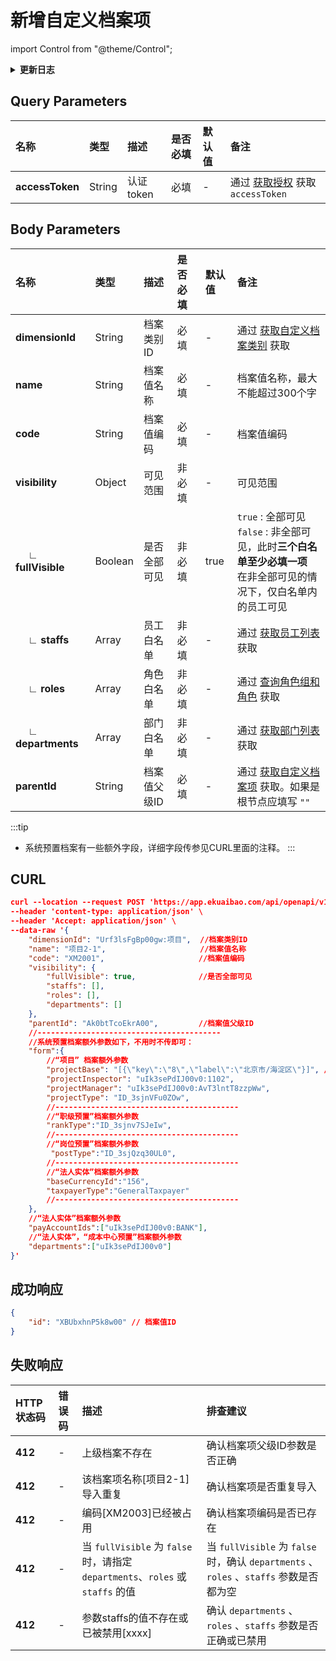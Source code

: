 # 新增自定义档案项

import Control from "@theme/Control";

<Control
method="POST"
url="/api/openapi/v1.1/dimensions/items"
/>

<details>
  <summary><b>更新日志</b></summary>
  <div>

  [**1.7.2**](/docs/open-api/notice/update-log#172) -> 🆕 新增了 `baseCurrencyId`（法人实体本位币）参数，使用此参数需要开通【**法人实体多币种**】功能，传参示例见CURL。<br/>
  [**1.1.0**](/docs/open-api/notice/update-log#110) -> 🚀 接口升级 `v1.1` 版本，新增了当 `fullVisible` = `fals` 时，对 `staffs`、`roles`、`departments` 三个参数的必填及有效性校验。<br/>

  </div>
</details>

## Query Parameters

| 名称 | 类型 | 描述 | 是否必填 | 默认值 | 备注 |
| :--- | :--- | :--- | :--- |:--- | :--- |
|**accessToken**| String  | 认证token	| 必填  | - | 通过 [获取授权](/docs/open-api/getting-started/auth) 获取 `accessToken` |

## Body Parameters

| 名称 | 类型 | 描述 | 是否必填 | 默认值 | 备注 |
| :--- | :--- | :--- | :--- |:--- | :--- |
|**dimensionId**           | String   | 档案类别ID	| 必填  | - | 通过 [获取自定义档案类别](/docs/open-api/dimensions/get-dimensions) 获取 |
|**name**                  | String   | 档案值名称	| 必填  | - | 档案值名称，最大不能超过300个字 |
|**code**                  | String   | 档案值编码	| 必填  | - | 档案值编码 |
|**visibility**            | Object   | 可见范围      | 非必填 | - | 可见范围 |
|**&emsp; ∟ fullVisible** | Boolean  | 是否全部可见   | 非必填 | true | `true` : 全部可见 <br/>`false` : 非全部可见，此时**三个白名单至少必填一项**<br/>在非全部可见的情况下，仅白名单内的员工可见 |
|**&emsp; ∟ staffs**      | Array    | 员工白名单	| 非必填 | - | 通过 [获取员工列表](/docs/open-api/corporation/get-all-staffs) 获取 |
|**&emsp; ∟ roles**       | Array    | 角色白名单	| 非必填 | - | 通过 [查询角色组和角色](/docs/open-api/corporation/get-roles-group) 获取 |
|**&emsp; ∟ departments** | Array    | 部门白名单    | 非必填 | - | 通过 [获取部门列表](/docs/open-api/corporation/get-departments) 获取 |
|**parentId**              | String   | 档案值父级ID  | 必填   | - | 通过 [获取自定义档案项](/docs/open-api/dimensions/get-dimension-items) 获取。如果是根节点应填写 `""` |

:::tip
- 系统预置档案有一些额外字段，详细字段传参见CURL里面的注释。
:::

## CURL
```json
curl --location --request POST 'https://app.ekuaibao.com/api/openapi/v1.1/dimensions/items?accessToken=hQgbxfJnlElc00' \
--header 'content-type: application/json' \
--header 'Accept: application/json' \
--data-raw '{
    "dimensionId": "Urf3lsFgBp00gw:项目",  //档案类别ID
    "name": "项目2-1",                     //档案值名称	
    "code": "XM2001",                     //档案值编码	
    "visibility": {
        "fullVisible": true,              //是否全部可见
        "staffs": [],
        "roles": [],
        "departments": []
    },
    "parentId": "Ak0btTcoEkrA00",         //档案值父级ID
    //-----------------------------------------
    //系统预置档案额外参数如下，不用时不传即可：        
    "form":{
        //“项目” 档案额外参数
        "projectBase": "[{\"key\":\"8\",\"label\":\"北京市/海淀区\"}]", //项目所在地
        "projectInspector": "uIk3sePdIJ00v0:1102",                     //项目总监，值为员工ID
        "projectManager": "uIk3sePdIJ00v0:AvT3lntT8zzpWw",             //项目经理，值为员工ID
        "projectType": "ID_3sjnVFu0ZOw",                               //项目类型，值为【项目类型预置】档案实例ID
        //-----------------------------------------
        //“职级预置”档案额外参数
        "rankType":"ID_3sjnv7SJeIw",                                   //职级类型，值为【职级类型预置】档案实例ID
        //-----------------------------------------
        //“岗位预置”档案额外参数
         "postType":"ID_3sjQzq30UL0",                                  //岗位类型，值为【岗位类型预置】档案实例ID
        //-----------------------------------------
        //“法人实体”档案额外参数
        "baseCurrencyId":"156",                                        //法人实体本位币数字代码，取值见币种设置，只可传系统内配置好的本位币，需要开通【法人实体多币种】功能
        "taxpayerType":"GeneralTaxpayer"                               //纳税人类型，GeneralTaxpayer：一般纳税人；SmallScaleTaxpayer：小规模纳税人
        //-----------------------------------------
    },
    //“法人实体”档案额外参数
    "payAccountIds":["uIk3sePdIJ00v0:BANK"],                            //可用支付账户
    //“法人实体”，“成本中心预置”档案额外参数
    "departments":["uIk3sePdIJ00v0"]                                    //所属部门
}'
```

## 成功响应
```json
{
    "id": "XBUbxhnP5k8w00" // 档案值ID
}
```

## 失败响应
| HTTP状态码 | 错误码 | 描述 | 排查建议 |
| :--- | :--- | :--- | :--- |
| **412** | - | 上级档案不存在                     | 确认档案项父级ID参数是否正确 | 
| **412** | - | 该档案项名称[项目2-1]导入重复        | 确认档案项是否重复导入 | 
| **412** | - | 编码[XM2003]已经被占用             | 确认档案项编码是否已存在 | 
| **412** | - | 当 `fullVisible` 为 `false` 时，请指定 `departments`、`roles` 或 `staffs` 的值 | 当 `fullVisible` 为 `false` 时，确认 `departments` 、`roles` 、`staffs` 参数是否都为空 | 
| **412** | - | 参数staffs的值不存在或已被禁用[xxxx] | 确认 `departments` 、`roles` 、`staffs` 参数是否正确或已禁用 | 










